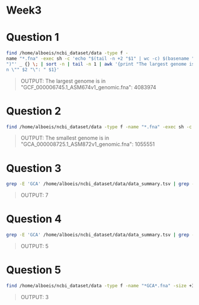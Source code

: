# Week3

# Question 1

```bash
find /home/alboeis/ncbi_dataset/data -type f -
name "*.fna" -exec sh -c 'echo "$(tail -n +2 "$1" | wc -c) $(basename "$1
")"' _ {} \; | sort -n | tail -n 1 | awk '{print "The largest genome is i
n \"" $2 "\": " $1}'
```
> OUTPUT: The largest genome is in "GCF_000006745.1_ASM674v1_genomic.fna": 4083974

# Question 2


``` bash
find /home/alboeis/ncbi_dataset/data -type f -name "*.fna" -exec sh -c 'echo "$(tail -n +2 "$1" | wc -c) $(basename "$1")"' _ {} \; | sort -n | head -n 1 | awk '{print "The smallest genome is in \"" $2 "\": " $1}'
```
> OUTPUT: The smallest genome is in "GCA_000008725.1_ASM872v1_genomic.fna": 1055551


# Question 3

``` bash
grep -E 'GCA' /home/alboeis/ncbi_dataset/data/data_summary.tsv | grep -E 'c.*c' | wc -l
```
> OUTPUT: 7

# Question 4

``` bash
grep -E 'GCA' /home/alboeis/ncbi_dataset/data/data_summary.tsv | grep -E 'c.*c' | grep -v 'coccus' | wc -l
```
> OUTPUT: 5

# Question 5

``` bash
find /home/alboeis/ncbi_dataset/data -type f -name "*GCA*.fna" -size +3M | wc -l

```
> OUTPUT: 3
